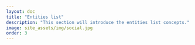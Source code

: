 ```yaml
---
layout: doc
title: "Entities list"
description: "This section will introduce the entities list concepts."
image: site_assets/img/social.jpg
order: 3
---
```

